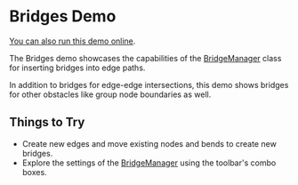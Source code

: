 <!--
 //////////////////////////////////////////////////////////////////////////////
 // @license
 // This demo file is part of yFiles for HTML 2.3.0.3.
 // Use is subject to license terms.
 //
 // Copyright (c) 2000-2020 by yWorks GmbH, Vor dem Kreuzberg 28,
 // 72070 Tuebingen, Germany. All rights reserved.
 //
 //////////////////////////////////////////////////////////////////////////////
-->
# Bridges Demo

[You can also run this demo online](https://live.yworks.com/demos/view/bridges/index.html).

The Bridges demo showcases the capabilities of the [BridgeManager](https://docs.yworks.com/yfileshtml/#/api/BridgeManager) class for inserting bridges into edge paths.

In addition to bridges for edge-edge intersections, this demo shows bridges for other obstacles like group node boundaries as well.

## Things to Try

- Create new edges and move existing nodes and bends to create new bridges.
- Explore the settings of the [BridgeManager](https://docs.yworks.com/yfileshtml/#/api/BridgeManager) using the toolbar's combo boxes.

